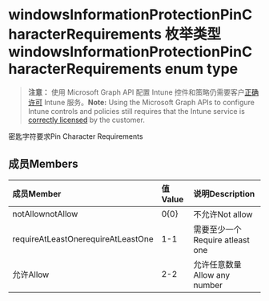 # <a name="windowsinformationprotectionpincharacterrequirements-enum-type"></a><span data-ttu-id="5ee86-101">windowsInformationProtectionPinCharacterRequirements 枚举类型</span><span class="sxs-lookup"><span data-stu-id="5ee86-101">windowsInformationProtectionPinCharacterRequirements enum type</span></span>

> <span data-ttu-id="5ee86-102">**注意：** 使用 Microsoft Graph API 配置 Intune 控件和策略仍需要客户[正确许可](https://go.microsoft.com/fwlink/?linkid=839381) Intune 服务。</span><span class="sxs-lookup"><span data-stu-id="5ee86-102">**Note:** Using the Microsoft Graph APIs to configure Intune controls and policies still requires that the Intune service is [correctly licensed](https://go.microsoft.com/fwlink/?linkid=839381) by the customer.</span></span>

<span data-ttu-id="5ee86-103">密匙字符要求</span><span class="sxs-lookup"><span data-stu-id="5ee86-103">Pin Character Requirements</span></span>
## <a name="members"></a><span data-ttu-id="5ee86-104">成员</span><span class="sxs-lookup"><span data-stu-id="5ee86-104">Members</span></span>
|<span data-ttu-id="5ee86-105">成员</span><span class="sxs-lookup"><span data-stu-id="5ee86-105">Member</span></span>|<span data-ttu-id="5ee86-106">值</span><span class="sxs-lookup"><span data-stu-id="5ee86-106">Value</span></span>|<span data-ttu-id="5ee86-107">说明</span><span class="sxs-lookup"><span data-stu-id="5ee86-107">Description</span></span>|
|:---|:---|:---|
|<span data-ttu-id="5ee86-108">notAllow</span><span class="sxs-lookup"><span data-stu-id="5ee86-108">notAllow</span></span>|<span data-ttu-id="5ee86-109">0</span><span class="sxs-lookup"><span data-stu-id="5ee86-109">{0}</span></span>|<span data-ttu-id="5ee86-110">不允许</span><span class="sxs-lookup"><span data-stu-id="5ee86-110">Not allow</span></span>|
|<span data-ttu-id="5ee86-111">requireAtLeastOne</span><span class="sxs-lookup"><span data-stu-id="5ee86-111">requireAtLeastOne</span></span>|<span data-ttu-id="5ee86-112">1</span><span class="sxs-lookup"><span data-stu-id="5ee86-112">-1</span></span>|<span data-ttu-id="5ee86-113">需要至少一个</span><span class="sxs-lookup"><span data-stu-id="5ee86-113">Require atleast one</span></span>|
|<span data-ttu-id="5ee86-114">允许</span><span class="sxs-lookup"><span data-stu-id="5ee86-114">Allow</span></span>|<span data-ttu-id="5ee86-115">2</span><span class="sxs-lookup"><span data-stu-id="5ee86-115">-2</span></span>|<span data-ttu-id="5ee86-116">允许任意数量</span><span class="sxs-lookup"><span data-stu-id="5ee86-116">Allow any number</span></span>|



